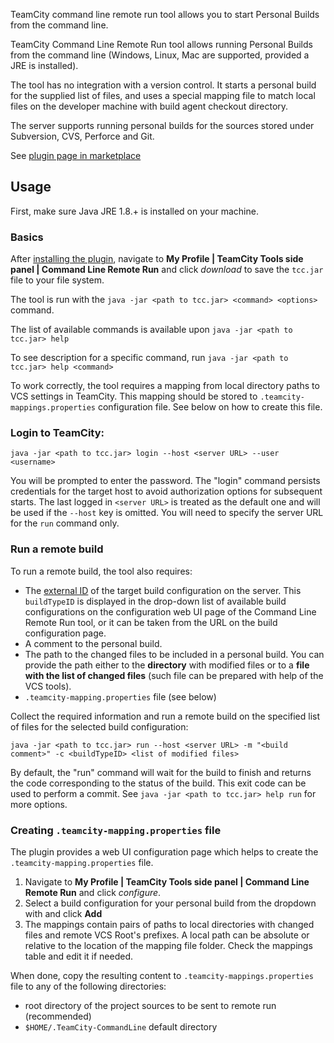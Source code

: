 
TeamCity command line remote run tool allows you to start Personal Builds from the command line.

TeamCity Command Line Remote Run tool allows running Personal Builds from the command line 
(Windows, Linux, Mac are supported, provided a JRE is installed).

The tool has no integration with a version control. It starts a personal build for the supplied list of files, 
and uses a special mapping file to match local files on the developer machine with build agent checkout directory.

The server supports running personal builds for the sources stored under Subversion, CVS, Perforce and Git.

See [plugin page in marketplace](https://plugins.jetbrains.com/plugin/9101-command-line-remote-run-tool)

## Usage

First, make sure  Java JRE 1.8.+ is installed on your machine.

### Basics

After [installing the plugin](https://www.jetbrains.com/help/teamcity/installing-additional-plugins.html), 
navigate to  **My Profile | TeamCity Tools side panel | Command Line Remote Run** 
and click *download* to save the `tcc.jar` file to your file system.
        
The tool is run with the `java -jar <path to tcc.jar> <command> <options>` command.

The list of available commands is available upon `java -jar <path to tcc.jar> help`

To see description for a specific command, run `java -jar <path to tcc.jar> help <command>`
               
To work correctly, the tool requires a mapping from local directory paths to VCS settings in TeamCity. 
This mapping should be stored to `.teamcity-mappings.properties` configuration file. See below on how to create this file.

### Login to TeamCity:

    java -jar <path to tcc.jar> login --host <server URL> --user <username>

You will be prompted to enter the password. The "login" command persists credentials for the target host to avoid 
authorization options for subsequent starts. The last logged in `<server URL>` is treated as the default one and 
will be used if the `--host` key is omitted. You will need to specify the server URL for the `run` command only.

### Run a remote build

To run a remote build, the tool also requires:

- The [external ID](https://www.jetbrains.com/help/teamcity/identifier.html) of the target build configuration on the server. This `buildTypeID` is displayed in the drop-down list 
  of available build configurations on the configuration web UI page of the Command Line Remote Run tool, or it can be taken from the URL 
  on the build configuration page.
- A comment to the personal build.
- The path to the changed files to be included in a personal build. You can provide the path either to the **directory** with modified files or 
  to a **file with the list of changed files** (such file can be prepared with help of the VCS tools).
- `.teamcity-mapping.properties` file (see below)

Collect the required information and run a remote build on the specified list of files for the selected build configuration:

    java -jar <path to tcc.jar> run --host <server URL> -m "<build comment>" -c <buildTypeID> <list of modified files>

By default, the "run" command will wait for the build to finish and returns the code corresponding to the status of the build. 
This exit code can be used to perform a commit. See `java -jar <path to tcc.jar> help run` for more options. 

### Creating `.teamcity-mapping.properties` file

The plugin provides a web UI configuration page which helps to create the `.teamcity-mapping.properties` file.

1. Navigate to  **My Profile | TeamCity Tools side panel | Command Line Remote Run** and click *configure*.
1. Select a build configuration for your personal build from the dropdown with and click **Add**
1. The mappings contain pairs of paths to local directories with changed files and remote VCS Root's prefixes. 
   A local path can be absolute or relative to the location of the mapping file folder. Check the mappings table and edit it if needed.

When done, copy the resulting content to `.teamcity-mappings.properties` file to any of the following directories:

- root directory of the project sources to be sent to remote run (recommended)
- `$HOME/.TeamCity-CommandLine` default directory

